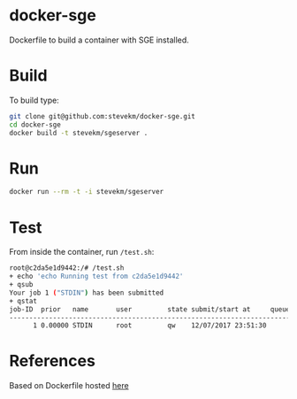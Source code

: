 docker-sge
==========

Dockerfile to build a container with SGE installed.

# Build

To build type:

```bash
git clone git@github.com:stevekm/docker-sge.git
cd docker-sge
docker build -t stevekm/sgeserver .
```

# Run

```bash
docker run --rm -t -i stevekm/sgeserver
```

# Test

From inside the container, run `/test.sh`:

```bash
root@c2da5e1d9442:/# /test.sh
+ echo 'echo Running test from c2da5e1d9442'
+ qsub
Your job 1 ("STDIN") has been submitted
+ qstat
job-ID  prior   name       user         state submit/start at     queue                          slots ja-task-ID
-----------------------------------------------------------------------------------------------------------------
      1 0.00000 STDIN      root         qw    12/07/2017 23:51:30                                    1
```

# References

Based on Dockerfile hosted [here](https://github.com/bgruening/docker-recipes/blob/621e80e37d1829494bc193ce3f20fe7f4833ec2a/freiburger-rna-tools/Dockerfile#L14
)
